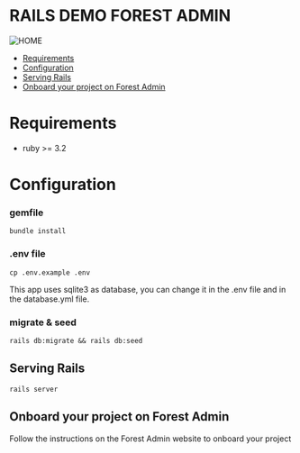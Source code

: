 # RAILS DEMO FOREST ADMIN

![HOME](https://s3-eu-west-1.amazonaws.com/blog.forestadmin.com/2021/11/FA-article-buildAdminPanel@2x.png)

* [Requirements](#Requirements)
* [Configuration](#Configuration)
* [Serving Rails](#Serving-Rails)
* [Onboard your project on Forest Admin](#Onboard-your-project-on-Forest-Admin)


# Requirements

- ruby >= 3.2

# Configuration

### gemfile
```
bundle install
```

### .env file
```
cp .env.example .env
```
This app uses sqlite3 as database, you can change it in the .env file and in the database.yml file.

### migrate & seed
```
rails db:migrate && rails db:seed
```

## Serving Rails
```
rails server
```

## Onboard your project on Forest Admin
Follow the instructions on the Forest Admin website to onboard your project
